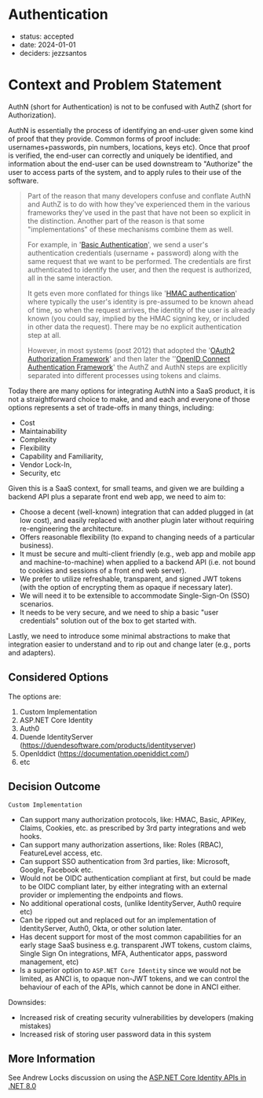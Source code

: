 # Authentication

* status: accepted
* date: 2024-01-01
* deciders: jezzsantos

# Context and Problem Statement

AuthN (short for Authentication) is not to be confused with AuthZ (short for Authorization).

AuthN is essentially the process of identifying an end-user given some kind of proof that they provide. Common forms of proof include: usernames+passwords, pin numbers, locations, keys etc). Once that proof is verified, the end-user can correctly and uniquely be identified, and information about the end-user can be used downstream to "Authorize" the user to access parts of the system, and to apply rules to their use of the software.

> Part of the reason that many developers confuse and conflate AuthN and AuthZ is to do with how they've experienced them in the various frameworks they've used in the past that have not been so explicit in the distinction. Another part of the reason is that some "implementations" of these mechanisms combine them as well.
>
> For example, in '[Basic Authentication](https://datatracker.ietf.org/doc/html/rfc7617)', we send a user's authentication credentials (username + password) along with the same request that we want to be performed. The credentials are first authenticated to identify the user, and then the request is authorized, all in the same interaction.
>
> It gets even more conflated for things like '[HMAC authentication](https://datatracker.ietf.org/doc/html/rfc2104)' where typically the user's identity is pre-assumed to be known ahead of time, so when the request arrives, the identity of the user is already known (you could say, implied by the HMAC signing key, or included in other data the request). There may be no explicit authentication step at all.
>
> However, in most systems (post 2012) that adopted the '[OAuth2 Authorization Framework](https://www.rfc-editor.org/rfc/rfc6749)' and then later the ''[OpenID Connect Authentication Framework](https://openid.net/specs/openid-connect-core-1_0.html)' the AuthZ and AuthN steps are explicitly separated into different processes using tokens and claims.

Today there are many options for integrating AuthN into a SaaS product, it is not a straightforward choice to make, and and each and everyone of those options represents a set of trade-offs in many things, including:

* Cost
* Maintainability
* Complexity
* Flexibility
* Capability and Familiarity,
* Vendor Lock-In,
* Security, etc

Given this is a SaaS context, for small teams, and given we are building a backend API plus a separate front end web app, we need to aim to:

* Choose a decent (well-known) integration that can added plugged in (at low cost), and easily replaced with another plugin later without requiring re-engineering the architecture.
* Offers reasonable flexibility (to expand to changing needs of a particular business).
* It must be secure and multi-client friendly (e.g., web app and mobile app and machine-to-machine) when applied to a backend API (i.e. not bound to cookies and sessions of a front end web server).
* We prefer to utilize refreshable, transparent, and signed JWT tokens (with the option of encrypting them as opaque if necessary later).
* We will need it to be extensible to accommodate Single-Sign-On (SSO) scenarios.
* It needs to be very secure, and we need to ship a basic "user credentials" solution out of the box to get started with.

Lastly, we need to introduce some minimal abstractions to make that integration easier to understand and to rip out and change later (e.g., ports and adapters).

## Considered Options

The options are:

1. Custom Implementation
2. ASP.NET Core Identity
3. Auth0
4. Duende IdentityServer (https://duendesoftware.com/products/identityserver)
5. OpenIddict (https://documentation.openiddict.com/)
6. etc

## Decision Outcome

`Custom Implementation`

- Can support many authorization protocols, like: HMAC, Basic, APIKey, Claims, Cookies, etc. as prescribed by 3rd party integrations and web hooks.
- Can support many authorization assertions, like: Roles (RBAC), FeatureLevel access, etc.
- Can support SSO authentication from 3rd parties, like: Microsoft, Google, Facebook etc.
- Would not be OIDC authentication compliant at first, but could be made to be OIDC compliant later, by either integrating with an external provider or implementing the endpoints and flows.
- No additional operational costs, (unlike IdentityServer, Auth0 require etc)
- Can be ripped out and replaced out for an implementation of IdentityServer, Auth0, Okta, or other solution later.
- Has decent support for most of the most common capabilities for an early stage SaaS business e.g. transparent JWT tokens, custom claims, Single Sign On integrations, MFA, Authenticator apps, password management, etc)
- Is a superior option to `ASP.NET Core Identity` since we would not be limited, as ANCI is, to opaque non-JWT tokens, and we can control the behaviour of each of the APIs, which cannot be done in ANCI either.

Downsides:

* Increased risk of creating security vulnerabilities by developers (making mistakes)
* Increased risk of storing user password data in this system

## More Information

See Andrew Locks discussion on using the [ASP.NET Core Identity APIs in .NET 8.0](https://andrewlock.net/should-you-use-the-dotnet-8-identity-api-endpoints/#what-are-the-new-identity-api-endpoints-)
